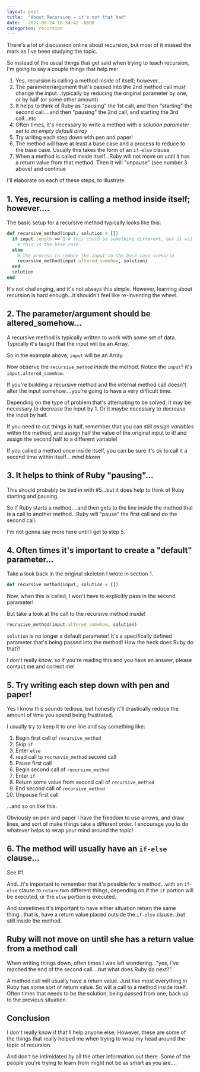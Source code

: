 ```yaml
---
layout: post
title:  "About Recursion - it's not that bad"
date:   2021-08-24 16:54:42 -0600
categories: recursion
---
```


There's a lot of discussion online about recursion, but most of it missed the mark as I've been studying the topic. 

So instead of the usual things that get said when trying to teach recursion, I'm going to say a couple things that help me: 

1. Yes, recursion is calling a method inside of itself; however....
2. The parameter/argument that's passed into the 2nd method call must change the input...typically by reducing the original parameter by one, or by half (or some other amount)
3. It helps to think of Ruby as "pausing" the 1st call, and then "starting" the second call....and then "pausing" the 2nd call, and starting the 3rd call...etc
4. Often times, it's necessary to write a method with a *solution parameter set to an empty default array*
5. Try writing each step down with pen and paper!
6. The method will have at least a base case and a process to reduce to the base case. Usually this takes the form of an `if-else` clause
7. When a method is called inside itself...Ruby will not move on until it has a return value from that method. Then it will "unpause" (see number 3 above) and continue

I'll elaborate on each of these steps, to illustrate. 

## 1. Yes, recursion is calling a method inside itself; however....

The basic setup for a recursive method typically looks like this: 

```ruby
def recursive_method(input, solution = [])
  if input.length == 1 # this could be something different, but it will often be *similar* to this
    # this is the base case
  else
    # the process to reduce the input to the base case scenario
    recursive_method(input.altered_somehow, solution)
  end
  solution
end
```

It's not challenging, and it's not always this simple. However, learning about recursion is hard enough...it shouldn't feel like re-inventing the wheel. 


## 2. The parameter/argument should be altered_somehow...

A recursive method is typically written to work with some set of data. Typically it's taught that the input will be an Array. 

So in the example above, `input` will be an Array.  

Now observe the `recursive_method` _inside_ the method. Notice the `input`? it's `input.altered_somehow`.  

If you're building a recursive method and the internal method call doesn't alter the input somehow....you're going to have a very difficult time.

Depending on the type of problem that's attempting to be solved, it may be necessary to decrease the input by 1. Or it maybe necessary to decrease the input by half. 

If you need to cut things in half, remember that you can still _assign variables_ within the method, and assign half the value of the original input to it! and assign the second half to a different variable! 

If you called a method once inside itself, you can be sure it's ok to call it a second time within itself... *mind blown*

## 3. It helps to think of Ruby "pausing"...

This should probably be tied in with #5...but it does help to think of Ruby starting and pausing. 

So if Ruby starts a method....and then gets to the line inside the method that is a call to another method...Ruby will "pause" the first call and do the second call.

I'm not gonna say more here until I get to step 5. 

## 4. Often times it's important to create a "default" parameter...

Take a look back in the original skeleton I wrote in section 1. 

```ruby
def recursive_method(input, solution = [])
```

Now, when this is called, I won't have to explicitly pass in the second parameter! 

But take a look at the call to the recursive method _inside_!

```ruby
recrusive_method(input.altered_somehow, solution)
```
`solution` is no longer a default parameter! It's a specifically defined parameter that's being passed into the method! How the heck does Ruby do that?!

I don't really know, so if you're reading this and you have an answer, please contact me and correct me!

## 5. Try writing each step down with pen and paper!

Yes I know this sounds tedious, but honestly it'll drastically reduce the amount of time you spend being frustrated. 

I usually try to keep it to one line and say something like: 

1. Begin first call of `recursive_method`
2. Skip `if`
3. Enter `else`
4. read call to `recrusvie_method` second call
5. Pause first call
6. Begin second call of `recursive_method`
7. Enter `if`
8. Return some value from second call of `recursive_method`
9. End second call of `recursive_method`
10. Unpause first call

...and so on like this. 

Obviously on pen and paper I have the freedom to use arrows, and draw lines, and sort of make things take a different order. I encourage you to do whatever helps to wrap your mind around the topic!

## 6. The method will usually have an `if-else` clause...

See #1. 

And...it's important to remember that it's possible for a method...with an `if-else` clause to `return` two different things, depending on if the `if` portion will be executed, or the `else` portion is executed. 

And sometimes it's important to have either situation return the same thing...that is, have a return value placed outside the `if-else` clause...but still inside the method. 

## Ruby will not move on until she has a return value from a method call

When writing things down, often times I was left wondering..."yes, i've reached the end of the second call....but what does Ruby do next?"

A method call will usually have a return value. Just like most everything in Ruby has some sort of return value. So will a call to a method inside itself. Often times that needs to be the solution, being passed from one, back up to the previous situation. 


## Conclusion
I don't really know if that'll help anyone else; However, these are some of the things that really helped me when trying to wrap my head around the topic of recursion. 

And don't be intimidated by all the other information out there. Some of the people you're trying to learn from might not be as smart as you are....